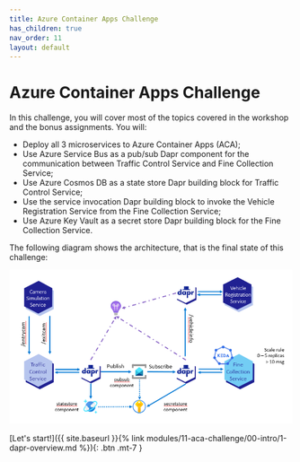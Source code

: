 ```yaml
---
title: Azure Container Apps Challenge
has_children: true
nav_order: 11
layout: default
---
```


# Azure Container Apps Challenge

In this challenge, you will cover most of the topics covered in the workshop and the bonus assignments. You will:

- Deploy all 3 microservices to Azure Container Apps (ACA);
- Use Azure Service Bus as a pub/sub Dapr component for the communication between Traffic Control Service and Fine Collection Service;
- Use Azure Cosmos DB as a state store Dapr building block for Traffic Control Service;
- Use the service invocation Dapr building block to invoke the Vehicle Registration Service from the Fine Collection Service;
- Use Azure Key Vault as a secret store Dapr building block for the Fine Collection Service.

The following diagram shows the architecture, that is the final state of this challenge:

![Final architecture of the challenge](../../assets/images/fine-collection-service-secret-store.png)

<span class="fs-3">
[Let's start!]({{ site.baseurl }}{% link modules/11-aca-challenge/00-intro/1-dapr-overview.md %}){: .btn .mt-7 }
</span>
